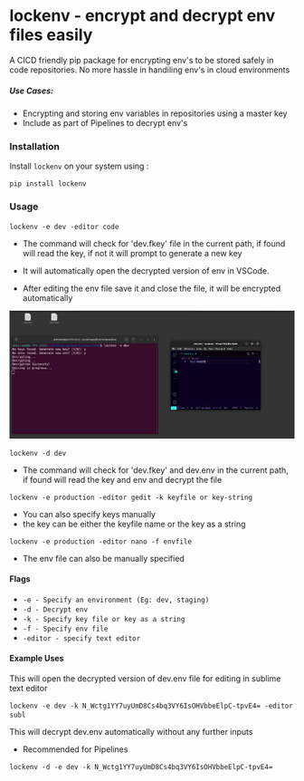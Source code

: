 # lockenv - encrypt and decrypt env files easily

A CICD friendly pip package for encrypting env's to be stored safely in code repositories.
No more hassle in handiling env's in cloud environments


##### Use Cases:

+ Encrypting and storing env variables in repositories using a master key
+ Include as part of Pipelines to decrypt env's


### Installation
Install `lockenv` on your system using : 

```
pip install lockenv
```

### Usage

```
lockenv -e dev -editor code
```

+ The command will check for 'dev.fkey' file in the current path, if found will read the key, if not it will prompt to generate a new key

+ It will automatically open the decrypted version of env in VSCode.

+ After editing the env file save it and close the file, it will be encrypted automatically

![Default command Screenshot](https://raw.githubusercontent.com/abhiramsreekumar/lockenv/main/screenshots/environment-specific.png)

```
lockenv -d dev
```
+ The command will check for 'dev.fkey' and dev.env in the current path, if found will read the key and env and decrypt the file



```
lockenv -e production -editor gedit -k keyfile or key-string
```

+ You can also specify keys manually
+ the key can be either the keyfile name or the key as a string

```
lockenv -e production -editor nano -f envfile
```
+ The env file can also be manually specified

#### Flags

+ `-e - Specify an environment (Eg: dev, staging)`
+ `-d - Decrypt env`
+ `-k - Specify key file or key as a string`
+ `-f - Specify env file`
+ `-editor - specify text editor` 


#### Example Uses

This will open the decrypted version of dev.env file for editing in sublime text editor
```
lockenv -e dev -k N_Wctg1YY7uyUmD8Cs4bq3VY6IsOHVbbeElpC-tpvE4= -editor subl
```
This will decrypt dev.env automatically without any further inputs
+ Recommended for Pipelines

```
lockenv -d -e dev -k N_Wctg1YY7uyUmD8Cs4bq3VY6IsOHVbbeElpC-tpvE4=
```